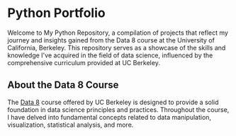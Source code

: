 # Python Portfolio
Welcome to My Python Repository, a compilation of projects that reflect my journey and insights gained from the Data 8 course at the University of California, Berkeley. This repository serves as a showcase of the skills and knowledge I've acquired in the field of data science, influenced by the comprehensive curriculum provided at UC Berkeley.

## About the Data 8 Course

The [Data 8](http://www.data8.org/) course offered by UC Berkeley is designed to provide a solid foundation in data science principles and practices. Throughout the course, I have delved into fundamental concepts related to data manipulation, visualization, statistical analysis, and more. 

